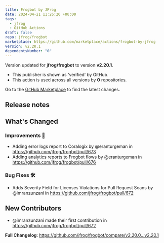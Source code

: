 ```yaml
---
title: Frogbot by JFrog
date: 2024-04-21 11:26:20 +00:00
tags:
  - jfrog
  - GitHub Actions
draft: false
repo: jfrog/frogbot
marketplace: https://github.com/marketplace/actions/frogbot-by-jfrog
version: v2.20.1
dependentsNumber: "0"
---
```



Version updated for **jfrog/frogbot** to version **v2.20.1**.
- This publisher is shown as 'verified' by GitHub.
- This action is used across all versions by **0** repositories.

Go to the [GitHub Marketplace](https://github.com/marketplace/actions/frogbot-by-jfrog) to find the latest changes.

## Release notes

<!-- Release notes generated using configuration in .github/release.yml at v2.20.1 -->

## What's Changed
### Improvements 🌱
* Adding error logs report to Coralogix by @eranturgeman in https://github.com/jfrog/frogbot/pull/673
* Adding analytics reports to Frogbot flows by @eranturgeman in https://github.com/jfrog/frogbot/pull/676
### Bug Fixes 🛠
* Adds Severity Field for Licenses Violations for Pull Request Scans by @imranzunzani in https://github.com/jfrog/frogbot/pull/672

## New Contributors
* @imranzunzani made their first contribution in https://github.com/jfrog/frogbot/pull/672

**Full Changelog**: https://github.com/jfrog/frogbot/compare/v2.20.0...v2.20.1
